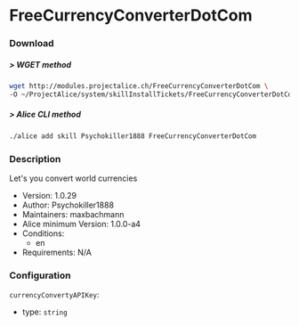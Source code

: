 # FreeCurrencyConverterDotCom

### Download

##### > WGET method
```bash
wget http://modules.projectalice.ch/FreeCurrencyConverterDotCom \
-O ~/ProjectAlice/system/skillInstallTickets/FreeCurrencyConverterDotCom.install
```

##### > Alice CLI method
```bash
./alice add skill Psychokiller1888 FreeCurrencyConverterDotCom
```

### Description
Let's you convert world currencies

- Version: 1.0.29
- Author: Psychokiller1888
- Maintainers: maxbachmann
- Alice minimum Version: 1.0.0-a4
- Conditions:
  - en
- Requirements: N/A


### Configuration

`currencyConvertyAPIKey`:
 - type: `string`
